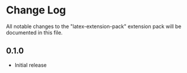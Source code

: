 # Change Log

All notable changes to the "latex-extension-pack" extension pack will be documented in this file.


## 0.1.0

- Initial release
